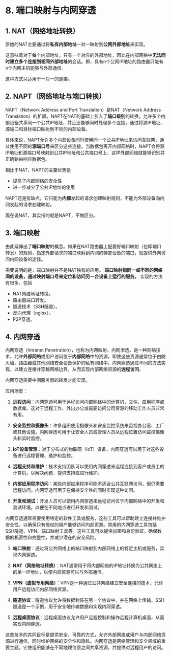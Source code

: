 # 8. 端口映射与内网穿透
## 1. NAT（网络地址转换）
原始的NAT主要通过将**私有内部地址**一对一映射到**公网外部地址**来实现。

这意味着对于每个内部地址，只有一个对应的外部地址，因此在内部网络中**无法同时建立多个连接到相同外部地址**的会话。即，具有n个公网IP地址的路由器只能有n个内网主机能够与外部通信。

这种方式只适用于一对一的连接。

## 2. NAPT（网络地址与端口转换）

NAPT（Network Address and Port Translation）是NAT（Network Address Translation）的扩展。NAPT在NAT的基础上引入了**端口级别**的转换，允许多个内部设备共享同一个公共IP地址，并且还能够同时处理多个连接，通过将源IP地址、源端口和目标端口映射到不同的内部设备。

具体来说，NAPT允许多个内部设备同时使用同一个公共IP地址来访问互联网，通过使用不同的**源端口号**来区分这些连接。当数据包离开内部网络时，NAPT会将源IP地址和源端口号映射到公共IP地址和公共端口号上，这样外部网络就能够识别并正确路由响应数据包。

相比于NAT，NAPT的主要优势是
- 提高了内部网络的安全性
- 进一步减少了公共IP地址的使用

NAPT还是有缺点。它只能为**内部**发起的请求创建映射规则，不能为外部设备向内网发起的请求创建映射。

现在说NAT，其实指的就是NAPT，不做区分。
## 3. 端口映射

由此延伸出了**端口映射**的概念。如果在NAT路由器上配置好端口映射（也即端口转发）的规则，指定外部请求的端口映射到内网的特定设备的端口，就提供外网访问内网设备的途径。

需要说明的是，端口映射并不是NAT独有的应用。 **端口映射指同一或不同的网络间的设备，通过映射端口号来定位和访问另一台设备上运行的服务。** 实现的方法有很多，包括

- NAT网络地址转换。
- 路由器端口转发。
- 隧道技术（SSH隧道）。
- 反向代理（nginx）。
- P2P穿透。

## 4. 内网穿透
内网穿透（Intranet Penetration），也称为内网映射、内网渗透，是一种网络技术，允许**外部网络**或用户访问位于**内部网络**中的资源，即使这些资源通常位于由防火墙、路由器或其他网络安全设备保护的私有网络中。内网穿透通过不同的方法实现，以建立连接并穿越网络边界，从而实现内部网络资源的**远程访问**。

内网穿透需要中间服务器的转发才能实现。

应用场景：

1. **远程访问**：内网穿透可用于远程访问内部网络中的计算机、文件、应用程序或数据库。这对于远程工作、外出办公或需要访问公司资源的移动工作人员非常有用。

2. **安全监控和摄像头**：许多组织使用摄像头和安全监控系统来监视办公室、工厂或其他设施。内网穿透可用于让安全人员或管理人员从远程位置访问监控摄像头和实时监控。

3. **IoT设备管理**：对于分布式的物联网（IoT）设备，内网穿透可以用于对这些设备进行远程管理、维护和监控。

4. **远程支持和维护**：技术支持团队可以使用内网穿透来远程连接到客户或员工的计算机，以解决问题、提供支持或进行维护。

5. **内部应用程序访问**：某些内部应用程序可能不适合公共互联网访问，但仍需要远程访问。内网穿透可用于在保持安全性的同时实现这种访问。

6. **开发和测试**：开发人员可以使用内网穿透来远程访问位于内部网络中的开发和测试环境，以便在不同地点进行开发和测试。

内网穿透通常需要使用特定的软件工具或服务，这些工具可以帮助建立连接并维护安全性，以确保只有授权的用户能够访问内部资源。常用的内网穿透工具包括SSH隧道、VPN、端口映射工具等。这些工具可以提供加密和身份验证，确保数据的机密性和完整性，并减少潜在的安全风险。

1. **端口映射**：通过将公共网络上的端口映射到内部网络上的特定主机或服务，实现内网穿透。

2. **NAT（网络地址转换）**：NAT通常用于将内部网络的IP地址转换为公共网络上的单一IP地址，以便内部资源可以与外部通信。

3. **VPN（虚拟专用网络）**：VPN是一种通过公共网络建立安全连接的技术，允许用户远程访问内部网络资源。

4. **隧道协议**：隧道协议允许将数据封装在另一个协议中，并在网络上传输。SSH隧道是一个示例，用于安全地传输数据和实现内网穿透。

5. **远程桌面协议**：远程桌面协议允许用户远程控制和操作远程计算机桌面，从而实现内网穿透。

这些技术的共同目标是提供安全、可靠的方式，允许外部网络或用户与内部网络资源进行通信，同时维护网络的安全性和隐私。内网穿透是网络管理和安全领域的重要主题，它使组织能够在不同地理位置之间共享资源，并提供对远程用户的访问。